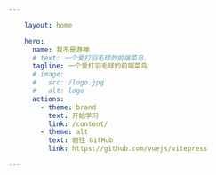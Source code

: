 ```yaml
---

    layout: home

    hero:
      name: 我不是游神
      # text: 一个爱打羽毛球的前端菜鸟.
      tagline: 一个爱打羽毛球的前端菜鸟
      # image:
      #   src: /logo.jpg
      #   alt: logo
      actions:
        - theme: brand
          text: 开始学习
          link: /content/
        - theme: alt
          text: 前往 GitHub
          link: https://github.com/vuejs/vitepress

---
```

